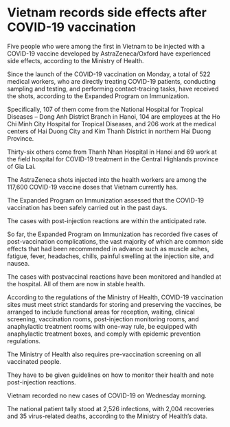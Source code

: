 # Vietnam records side effects after COVID-19 vaccination
Five people who were among the first in Vietnam to be injected with a COVID-19 vaccine developed by AstraZeneca/Oxford have experienced side effects, according to the Ministry of Health.

Since the launch of the COVID-19 vaccination on Monday, a total of 522 medical workers, who are directly treating COVID-19 patients, conducting sampling and testing, and performing contact-tracing tasks, have received the shots, according to the Expanded Program on Immunization.

Specifically, 107 of them come from the National Hospital for Tropical Diseases – Dong Anh District Branch in Hanoi, 104 are employees at the Ho Chi Minh City Hospital for Tropical Diseases, and 206 work at the medical centers of Hai Duong City and Kim Thanh District in northern Hai Duong Province.

Thirty-six others come from Thanh Nhan Hospital in Hanoi and 69 work at the field hospital for COVID-19 treatment in the Central Highlands province of Gia Lai.

The AstraZeneca shots injected into the health workers are among the 117,600 COVID-19 vaccine doses that Vietnam currently has.

The Expanded Program on Immunization assessed that the COVID-19 vaccination has been safely carried out in the past days.

The cases with post-injection reactions are within the anticipated rate.


So far, the Expanded Program on Immunization has recorded five cases of post-vaccination complications, the vast majority of which are common side effects that had been recommended in advance such as muscle aches, fatigue, fever, headaches, chills, painful swelling at the injection site, and nausea.

The cases with postvaccinal reactions have been monitored and handled at the hospital. All of them are now in stable health.

According to the regulations of the Ministry of Health, COVID-19 vaccination sites must meet strict standards for storing and preserving the vaccines, be arranged to include functional areas for reception, waiting, clinical screening, vaccination rooms, post-injection monitoring rooms, and anaphylactic treatment rooms with one-way rule, be equipped with anaphylactic treatment boxes, and comply with epidemic prevention regulations.

The Ministry of Health also requires pre-vaccination screening on all vaccinated people.

They have to be given guidelines on how to monitor their health and note post-injection reactions.

Vietnam recorded no new cases of COVID-19 on Wednesday morning.

The national patient tally stood at 2,526 infections, with 2,004 recoveries and 35 virus-related deaths, according to the Ministry of Health’s data.
